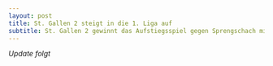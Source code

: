 ```yaml
---
layout: post
title: St. Gallen 2 steigt in die 1. Liga auf
subtitle: St. Gallen 2 gewinnt das Aufstiegsspiel gegen Sprengschach mit 4:1 und steigt zurück in die 1. Regionalliga auf.
---
```


_Update folgt_

<style>
table th, table td:nth-of-type(4) {
    white-space: nowrap;
}
</style>
